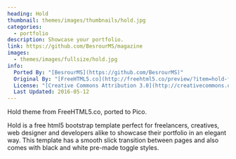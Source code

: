 ```yaml
---
heading: Hold
thumbnail: themes/images/thumbnails/hold.jpg
categories:
  - portfolio
description: Showcase your portfolio.
link: https://github.com/BesrourMS/magazine
images:
  - themes/images/fullsize/hold.jpg
info:
  Ported By: "[BesrourMS](https://github.com/BesrourMS)"
  Original By: "[FreeHTML5.co](http://freehtml5.co/preview/?item=hold-free-html5-bootstrap-template)"
  License: "[Creative Commons Attribution 3.0](http://creativecommons.org/licenses/by/3.0/)"
  Last Updated: 2016-05-12
---
```


Hold theme from FreeHTML5.co, ported to Pico.

Hold is a free html5 bootstrap template perfect for freelancers, creatives, web designer and developers alike to showcase their portfolio in an elegant way. This template has a smooth slick transition between pages and also comes with black and white pre-made toggle styles.
